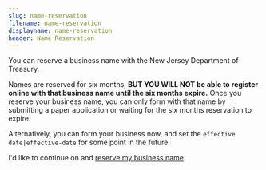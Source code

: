 ```yaml
---
slug: name-reservation
filename: name-reservation
displayname: name-reservation
header: Name Reservation
---
```


You can reserve a business name with the New Jersey Department of Treasury.

Names are reserved for six months, **BUT YOU WILL NOT be able to register online with that business name until the six months expire.** Once you reserve your business name, you can only form with that name by submitting a paper application or waiting for the six months reservation to expire.

Alternatively, you can form your business now, and set the `effective date|effective-date` for some point in the future.

I'd like to continue on and [reserve my business name](https://www.njportal.com/dor/businessamendments).
